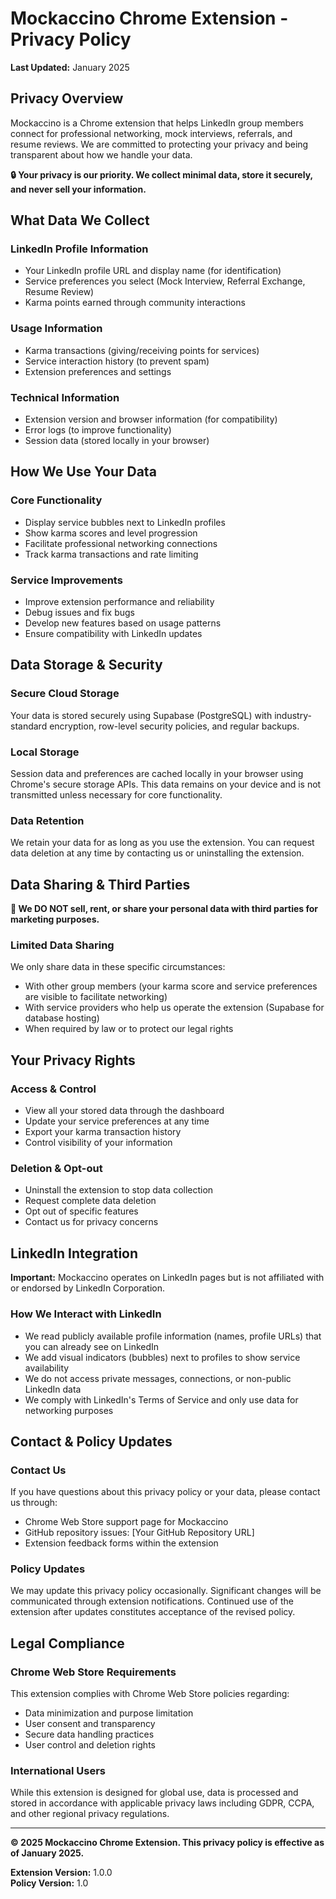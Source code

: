 # Mockaccino Chrome Extension - Privacy Policy

**Last Updated:** January 2025

## Privacy Overview

Mockaccino is a Chrome extension that helps LinkedIn group members connect for professional networking, mock interviews, referrals, and resume reviews. We are committed to protecting your privacy and being transparent about how we handle your data.

**🔒 Your privacy is our priority. We collect minimal data, store it securely, and never sell your information.**

## What Data We Collect

### LinkedIn Profile Information
- Your LinkedIn profile URL and display name (for identification)
- Service preferences you select (Mock Interview, Referral Exchange, Resume Review)  
- Karma points earned through community interactions

### Usage Information
- Karma transactions (giving/receiving points for services)
- Service interaction history (to prevent spam)
- Extension preferences and settings

### Technical Information
- Extension version and browser information (for compatibility)
- Error logs (to improve functionality)
- Session data (stored locally in your browser)

## How We Use Your Data

### Core Functionality
- Display service bubbles next to LinkedIn profiles
- Show karma scores and level progression
- Facilitate professional networking connections
- Track karma transactions and rate limiting

### Service Improvements
- Improve extension performance and reliability
- Debug issues and fix bugs
- Develop new features based on usage patterns
- Ensure compatibility with LinkedIn updates

## Data Storage & Security

### Secure Cloud Storage
Your data is stored securely using Supabase (PostgreSQL) with industry-standard encryption, row-level security policies, and regular backups.

### Local Storage
Session data and preferences are cached locally in your browser using Chrome's secure storage APIs. This data remains on your device and is not transmitted unless necessary for core functionality.

### Data Retention
We retain your data for as long as you use the extension. You can request data deletion at any time by contacting us or uninstalling the extension.

## Data Sharing & Third Parties

**🚫 We DO NOT sell, rent, or share your personal data with third parties for marketing purposes.**

### Limited Data Sharing
We only share data in these specific circumstances:
- With other group members (your karma score and service preferences are visible to facilitate networking)
- With service providers who help us operate the extension (Supabase for database hosting)
- When required by law or to protect our legal rights

## Your Privacy Rights

### Access & Control
- View all your stored data through the dashboard
- Update your service preferences at any time
- Export your karma transaction history
- Control visibility of your information

### Deletion & Opt-out
- Uninstall the extension to stop data collection
- Request complete data deletion
- Opt out of specific features
- Contact us for privacy concerns

## LinkedIn Integration

**Important:** Mockaccino operates on LinkedIn pages but is not affiliated with or endorsed by LinkedIn Corporation.

### How We Interact with LinkedIn
- We read publicly available profile information (names, profile URLs) that you can already see on LinkedIn
- We add visual indicators (bubbles) next to profiles to show service availability
- We do not access private messages, connections, or non-public LinkedIn data
- We comply with LinkedIn's Terms of Service and only use data for networking purposes

## Contact & Policy Updates

### Contact Us
If you have questions about this privacy policy or your data, please contact us through:
- Chrome Web Store support page for Mockaccino
- GitHub repository issues: [Your GitHub Repository URL]
- Extension feedback forms within the extension

### Policy Updates
We may update this privacy policy occasionally. Significant changes will be communicated through extension notifications. Continued use of the extension after updates constitutes acceptance of the revised policy.

## Legal Compliance

### Chrome Web Store Requirements
This extension complies with Chrome Web Store policies regarding:
- Data minimization and purpose limitation
- User consent and transparency
- Secure data handling practices
- User control and deletion rights

### International Users
While this extension is designed for global use, data is processed and stored in accordance with applicable privacy laws including GDPR, CCPA, and other regional privacy regulations.

---

**© 2025 Mockaccino Chrome Extension. This privacy policy is effective as of January 2025.**

**Extension Version:** 1.0.0  
**Policy Version:** 1.0  
